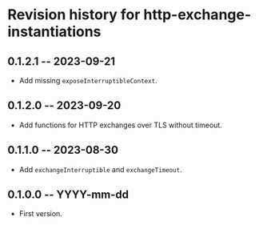 # Revision history for http-exchange-instantiations

## 0.1.2.1 -- 2023-09-21

* Add missing `exposeInterruptibleContext`.

## 0.1.2.0 -- 2023-09-20

* Add functions for HTTP exchanges over TLS without timeout.

## 0.1.1.0 -- 2023-08-30

* Add `exchangeInterruptible` and `exchangeTimeout`.

## 0.1.0.0 -- YYYY-mm-dd

* First version.
